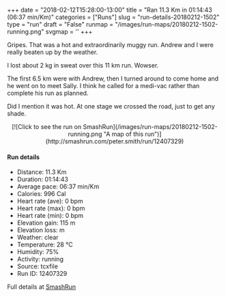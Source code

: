 +++
date = "2018-02-12T15:28:00-13:00"
title = "Ran 11.3 Km in 01:14:43 (06:37 min/Km)"
categories = ["Runs"]
slug = "run-details-20180212-1502"
type = "run"
draft = "False"
runmap = "/images/run-maps/20180212-1502-running.png"
svgmap = '<polyline points="100 19, 88 31, 85 33, 82 38, 78 37, 77 40, 72 39, 68 40, 67 43, 67 43, 68 42, 65 42, 52 52, 47 56, 40 56, 17 55, 2 57, 0 62, 1 72, 4 76, 11 82, 10 81, 6 76, 3 74, 1 72, 1 66, 1 64, 2 57, 8 56, 17 55, 37 56, 44 56, 50 54, 65 42, 68 43, 68 43, 67 43, 67 42, 70 39">'
+++

Gripes. That was a hot and extraordinarily muggy run. Andrew and I were really beaten up by the weather. 

I lost about 2 kg in sweat over this 11 km run. Wowser. 

The first 6.5 km were with Andrew, then I turned around to come home and he went on to meet Sally. I think he called for a medi-vac rather than complete his run as planned. 

Did I mention it was hot. At one stage we crossed the road, just to get any shade. 

<!--more-->

<center>
[![Click to see the run on SmashRun](/images/run-maps/20180212-1502-running.png "A map of this run")](http://smashrun.com/peter.smith/run/12407329)
</center>

#### Run details

* Distance: 11.3 Km
* Duration: 01:14:43
* Average pace: 06:37 min/Km
* Calories: 996 Cal
* Heart rate (ave): 0 bpm
* Heart rate (max): 0 bpm
* Heart rate (min): 0 bpm
* Elevation gain: 115 m
* Elevation loss:  m
* Weather: clear
* Temperature: 28 &deg;C
* Humidity: 75%
* Activity: running
* Source: tcxfile
* Run ID: 12407329

Full details at [SmashRun](http://smashrun.com/peter.smith/run/12407329)